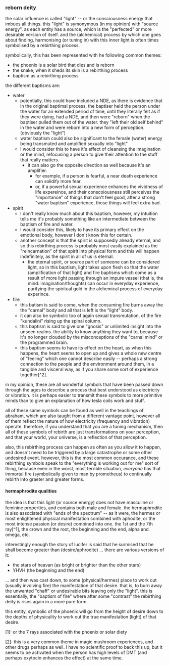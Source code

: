 ### reborn deity

the solar influence is called "light" -- or the consciousness energy that imbues all things. this "light" is symonymous (in my opinion) with "source energy". as each entity has a source, which is the "perfected" or more desirable version of itself. and the (alchemical) process by which one goes about finding, harmonising (or tuning in) with this inner light is often times symbolised by a rebirthing process.

symbolically, this has been represented with he following common themes:
- the phoenix is a solar bird that dies and is reborn
- the snake, when it sheds its skin is a rebirthing process
- baptism as a rebirthing process

the different baptisms are:
- water
  - potentially, this could have included a NDE, as there is evidence that in the original baptimal process, the baptiser held the person under the water for an extended period of time, until they literally felt as if they were dying, had a NDE, and then were "reborn" when the baptiser pulled them out of the water. they "left their old self behind" in the water and were reborn into a new form of perception. (obviously the "light")
  - water baptism could also be significant to the female (water) energy being transmuted and amplified sexually into "light"
  - I would consider this to have it's effect of cleansing the imagination or the mind, refocusing a person to give their attention to the stuff that really matters.
    - it can also go the opposite direction as well because it's an amplifier.
      - for example, if a person is fearful, a near death experience can solidify more fear.
      - or, if a powerful sexual experience enhances the vividness of life expereince, and their conscoiousness still perceives the "importance" of things that don't feel good, after a strong "water baptism" experience, those things will feel extra bad.
- spirit
  - I don't really know much about this baptism, however, my intuition tells me it's probably something like an intermediate between the baptism of fire and water.
  - I would consider this, likely to have its primary effect on the emotional body, however I don't know this for certain.
  - another concept is that the spirit is supposedly already eternal, and so this rebirthing process is probably most easily explained as the "reincarnation" of that spirit into physical form and this will happen indefinitely, as the spirit in all of us is eternal.
    - the eternal spirit, or source part of someone can be considered light, so in this baptism, light takes upon flesh so that the water (amplification of that light) and fire baptisms which come as a result of more light passing through an impure vessel (that is, the mind: imagination/thoughts) can occur in everyday experience, purifying the spiritual gold in the alchemical process of everyday experince.
- fire
  - this batism is said to come, when the consuming fire burns away the the "carnal" body and all that is left is the "light" body.
  - it can also be symbolic too of again sexual transmutation, of the fire "kundalini" rising up the spinal column.
  - this baptism is said to give one "gnosis" or unlimited insight into the unseen realms. the ability to know anything they want to, because it's no longer clouded by the misconceptions of the "carnal mind" or the programmed brain.
  - this baptism seems to have its effect on the heart, as when this happens, the heart seems to open up and gives a whole new centre of "feeling" which one cannot describe easily -- perhaps a strong connection to the people and the environment around them, in a tangible and visceral way, as if you share some sort of experience together[^2].

in my opinion, these are all wonderful symbols that have been passed down through the ages to describe a process that best understood as electricity or vibration. it is perhaps easier to transmit these symbols to more primitive minds than to give an explanation of how tesla coils work and stuff.

all of these same symbols can be found as well in the teachings of abraham, which are also taught from a different vantage point, however all of them reflect the nature of how electricity (frequency and vibration) operate. therefore, if you understand that you are a tuning mechanism, then all of these symbols of rebirth are just transformations on your perception, and that your world, your universe, is a reflection of that perception.

also, this rebirthing process can happen as often as you allow it to happen, and doesn't need to be triggered by a large catastrophe or some other undesired event. however, this is the most common occurance, and these rebirthing symbols speak to the "everything is working out for me" sort of thing, because even in the worst, most terrible situation, *everyone* has that immortal fire (symbolically given to man by prometheus) to continually rebirth into graeter and greater forms.

#### hermaphrodite qualities

the idea is that this light (or source energy) does not have masculine or feminine properties, and contains both male and female. the hermaphrodite is also associated with "ends of the spectrum" -- as it were, the hermes or most enlightened physical manifestation combined with aphodite, or the most intense passion (or desire) combined into one. the 1st and the 7th ray[^1], the crown and the root, the beginning and the end, alpha and omega, etc.

interestingly enough the story of lucifer is said that he surmised that he shall become greater than (desire/aphrodite) ... there are various versions of it:
- the stars of heavan (as bright or brighter than the other stars)
- YHVH (the beginning and the end)

... and then was cast down, to some (physical/hermes) place to work out (usually involving fire) the manifestation of that desire. that is, to burn away the unwanted "chaff" or undesirable bits leaving only the "light". this is essentially, the "baptism of fire" where after some "contrast" the rebirthing deity is rises again in a more pure form.

this entity, symbolic of the phoenix will go from the height of desire down to the depths of physicality to work out the true manifestation (light) of that desire.


[1]: or the 7 rays associated with the phoenix or solar diety

[2]: this is a very common theme in magic mushroom experiences, and other drugs perhaps as well. I have no scientific proof to back this up, but it seems to be activated when the person has high levels of DMT (and perhaps oxytocin enhances the effect) at the same time.
